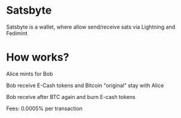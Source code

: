 # Satsbyte

Satsbyte is a wallet, where allow send/receive sats via Lightning and Fedimint

# How works?

Alice mints for Bob

Bob receive E-Cash tokens and Bitcoin "original" stay with Alice

Bob receive after BTC again and burn E-cash tokens

Fees: 0.0005% per transaction
